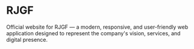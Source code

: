 # RJGF
Official website for RJGF — a modern, responsive, and user-friendly web application designed to represent the company's vision, services, and digital presence.
